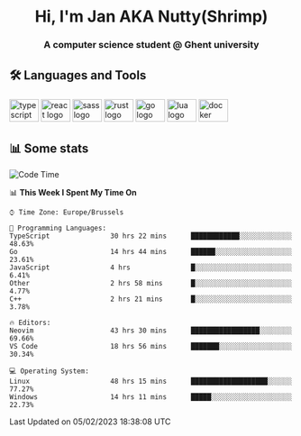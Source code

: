 <h1 align="center">Hi, I'm Jan AKA Nutty(Shrimp)</h1>
<h3 align="center">A computer science student @ Ghent university</h3>

<h2 align="left">🛠️ Languages and Tools</h2>

###

<div align="left">
  <img src="https://cdn.jsdelivr.net/gh/devicons/devicon/icons/typescript/typescript-original.svg" height="40" width="52" alt="typescript logo"  />
  <img src="https://cdn.jsdelivr.net/gh/devicons/devicon/icons/react/react-original.svg" height="40" width="52" alt="react logo"  />
  <img src="https://cdn.jsdelivr.net/gh/devicons/devicon/icons/sass/sass-original.svg" height="40" width="52" alt="sass logo"  />
  <img src="https://cdn.jsdelivr.net/gh/devicons/devicon/icons/rust/rust-plain.svg" height="40" width="52" alt="rust logo"  />
  <img src="https://cdn.jsdelivr.net/gh/devicons/devicon/icons/go/go-original.svg" height="40" width="52" alt="go logo"  />
  <img src="https://cdn.jsdelivr.net/gh/devicons/devicon/icons/lua/lua-original.svg" height="40" width="52" alt="lua logo"  />
  <img src="https://cdn.jsdelivr.net/gh/devicons/devicon/icons/docker/docker-original.svg" height="40" width="52" alt="docker logo"  />
</div>

<h2>📊 Some stats</h2>

<!--START_SECTION:waka-->
![Code Time](http://img.shields.io/badge/Code%20Time-2%2C556%20hrs%208%20mins-blue)

📊 **This Week I Spent My Time On** 

```text
⌚︎ Time Zone: Europe/Brussels

💬 Programming Languages: 
TypeScript               30 hrs 22 mins      ████████████░░░░░░░░░░░░░   48.63% 
Go                       14 hrs 44 mins      ██████░░░░░░░░░░░░░░░░░░░   23.61% 
JavaScript               4 hrs               █░░░░░░░░░░░░░░░░░░░░░░░░   6.41% 
Other                    2 hrs 58 mins       █░░░░░░░░░░░░░░░░░░░░░░░░   4.77% 
C++                      2 hrs 21 mins       █░░░░░░░░░░░░░░░░░░░░░░░░   3.78%

🔥 Editors: 
Neovim                   43 hrs 30 mins      █████████████████░░░░░░░░   69.66% 
VS Code                  18 hrs 56 mins      ███████░░░░░░░░░░░░░░░░░░   30.34%

💻 Operating System: 
Linux                    48 hrs 15 mins      ███████████████████░░░░░░   77.27% 
Windows                  14 hrs 11 mins      █████░░░░░░░░░░░░░░░░░░░░   22.73%

```


 Last Updated on 05/02/2023 18:38:08 UTC
<!--END_SECTION:waka-->
